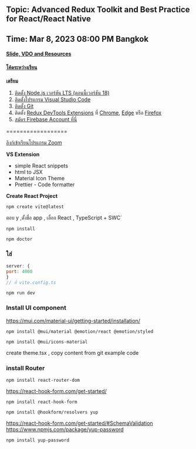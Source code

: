 ## Topic: Advanced Redux Toolkit and Best Practice for React/React Native
## Time: Mar 8, 2023 08:00 PM Bangkok
#### [Slide, VDO and Resources](http://bit.ly/41S2417)
#### [โค้ดระหว่างเรียน](https://gitlab.com/codingthailand/advanced-redux-app)

**เตรียม**
1. [ติดตั้ง Node.js เวอร์ชัน LTS (ตอนนี้เวอร์ชัน 18)](https://nodejs.org/dist/v18.14.0/node-v18.14.0-x64.msi)
2. [ติดตั้งโปรแกรม Visual Studio Code](https://code.visualstudio.com/)
3. [ติดตั้ง Git](https://git-scm.com/download/win)
4. ติดตั้ง [Redux DevTools Extensions](https://github.com/reduxjs/redux-devtools) ที่ [Chrome](https://chrome.google.com/webstore/detail/redux-devtools/lmhkpmbekcpmknklioeibfkpmmfibljd), [Edge](https://microsoftedge.microsoft.com/addons/detail/redux-devtools/nnkgneoiohoecpdiaponcejilbhhikei) หรือ [Firefox](https://addons.mozilla.org/en-US/firefox/addon/reduxdevtools/)
5. [สมัคร Firebase Account ที่นี่](https://firebase.google.com/)

==================

[ลิงก์เข้าเรียนโปรแกรม Zoom](https://us06web.zoom.us/j/84738878611?pwd=TjRGSzl0d3FMb09qb1hnd2ZnR0xyUT09)

**VS Extension**
- simple React snippets
- html to JSX
- Material Icon Theme
- Prettier - Code formatter

**Create React Project**
```
npm create vite@latest
```
ตอบ y ,ตั้งชื่อ app , เลื่อก React , TypeScript + SWC`
```
npm install
```
```
npm doctor
```
### ใส่
```js
server: {
port: 4000
}  
// ที่ vite.config.ts
```
```
npm run dev
```
### Install UI component

https://mui.com/material-ui/getting-started/installation/
```
npm install @mui/material @emotion/react @emotion/styled
```
```
npm install @mui/icons-material
```

create theme.tsx , copy content from git example code

### install Router
```
npm install react-router-dom
```
https://react-hook-form.com/get-started/
```
npm install react-hook-form
```
```
npm install @hookform/resolvers yup
```

https://react-hook-form.com/get-started/#SchemaValidation
https://www.npmjs.com/package/yup-password
```
npm install yup-password
```
